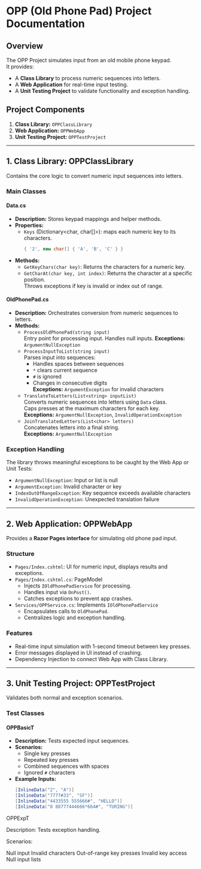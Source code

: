 # OPP (Old Phone Pad) Project Documentation

## Overview
The OPP Project simulates input from an old mobile phone keypad.  
It provides:
- A **Class Library** to process numeric sequences into letters.
- A **Web Application** for real-time input testing.
- A **Unit Testing Project** to validate functionality and exception handling.

## Project Components
1. **Class Library:** `OPPClassLibrary`  
2. **Web Application:** `OPPWebApp`  
3. **Unit Testing Project:** `OPPTestProject`  

---

## 1. Class Library: OPPClassLibrary
Contains the core logic to convert numeric input sequences into letters.

### Main Classes

#### Data.cs
- **Description:** Stores keypad mappings and helper methods.
- **Properties:**
  - `Keys` (Dictionary<char, char[]>): maps each numeric key to its characters.
    ```csharp
    { '2', new char[] { 'A', 'B', 'C' } }
    ```
- **Methods:**
  - `GetKeyChars(char key)`: Returns the characters for a numeric key.
  - `GetCharAt(char key, int index)`: Returns the character at a specific position.  
    Throws exceptions if key is invalid or index out of range.

#### OldPhonePad.cs
- **Description:** Orchestrates conversion from numeric sequences to letters.
- **Methods:**
  - `ProcessOldPhonePad(string input)`  
    Entry point for processing input. Handles null inputs.
    **Exceptions:** `ArgumentNullException`
  - `ProcessInputToList(string input)`  
    Parses input into sequences:
    - Handles spaces between sequences
    - `*` clears current sequence
    - `#` is ignored
    - Changes in consecutive digits  
    **Exceptions:** `ArgumentException` for invalid characters
  - `TranslateToLetters(List<string> inputList)`  
    Converts numeric sequences into letters using `Data` class.  
    Caps presses at the maximum characters for each key.  
    **Exceptions:** `ArgumentNullException`, `InvalidOperationException`
  - `JoinTranslatedLetters(List<char> letters)`  
    Concatenates letters into a final string.  
    **Exceptions:** `ArgumentNullException`

### Exception Handling
The library throws meaningful exceptions to be caught by the Web App or Unit Tests:
- `ArgumentNullException`: Input or list is null
- `ArgumentException`: Invalid character or key
- `IndexOutOfRangeException`: Key sequence exceeds available characters
- `InvalidOperationException`: Unexpected translation failure

---

## 2. Web Application: OPPWebApp
Provides a **Razor Pages interface** for simulating old phone pad input.

### Structure
- `Pages/Index.cshtml`: UI for numeric input, displays results and exceptions.
- `Pages/Index.cshtml.cs`: PageModel
  - Injects `IOldPhonePadService` for processing.
  - Handles input via `OnPost()`.
  - Catches exceptions to prevent app crashes.
- `Services/OPPService.cs`: Implements `IOldPhonePadService`
  - Encapsulates calls to `OldPhonePad`.
  - Centralizes logic and exception handling.

### Features
- Real-time input simulation with 1-second timeout between key presses.
- Error messages displayed in UI instead of crashing.
- Dependency Injection to connect Web App with Class Library.

---

## 3. Unit Testing Project: OPPTestProject
Validates both normal and exception scenarios.

### Test Classes

#### OPPBasicT
- **Description:** Tests expected input sequences.
- **Scenarios:**
  - Single key presses
  - Repeated key presses
  - Combined sequences with spaces
  - Ignored `#` characters
- **Example Inputs:**
  ```csharp
  [InlineData("2", "A")]
  [InlineData("7777#33", "SF")]
  [InlineData("4433555 555666#", "HELLO")]
  [InlineData("8 88777444666*664#", "TURING")]
OPPExpT

Description: Tests exception handling.

Scenarios:

Null input
Invalid characters
Out-of-range key presses
Invalid key access
Null input lists
